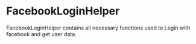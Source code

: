 # FacebookLoginHelper
FacebookLoginHelper contains all necessary functions used to Login with facebook and get user data.
